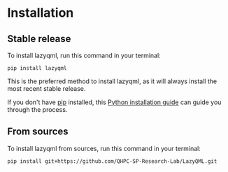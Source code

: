 # Installation

## Stable release

To install lazyqml, run this command in your terminal:

```
pip install lazyqml
```

This is the preferred method to install lazyqml, as it will always install the most recent stable release.

If you don't have [pip](https://pip.pypa.io) installed, this [Python installation guide](http://docs.python-guide.org/en/latest/starting/installation/) can guide you through the process.

## From sources

To install lazyqml from sources, run this command in your terminal:

```
pip install git+https://github.com/QHPC-SP-Research-Lab/LazyQML.git
```
